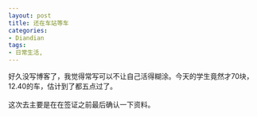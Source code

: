 ```yaml
---
layout: post
title: 还在车站等车
categories:
- Diandian
tags:
- 日常生活, 
---
```

好久没写博客了，我觉得常写可以不让自己活得糊涂。今天的学生竟然才70块，12.40的车，估计到了都五点过了。
<br />
<br />这次去主要是在在签证之前最后确认一下资料。